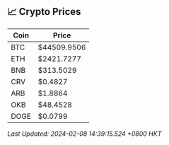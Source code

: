 ## 📈 Crypto Prices

| Coin | Price |
| ---- | ----- |
| BTC | $44509.9506 |
| ETH | $2421.7277 |
| BNB | $313.5029 |
| CRV | $0.4827 |
| ARB | $1.8864 |
| OKB | $48.4528 |
| DOGE | $0.0799 |

_Last Updated: 2024-02-08 14:39:15.524 +0800 HKT_